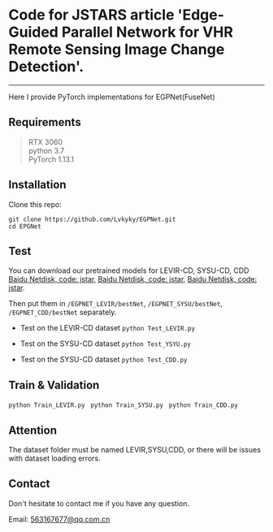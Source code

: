 # Code for JSTARS article 'Edge-Guided Parallel Network for VHR Remote Sensing Image Change Detection'.
---------------------------------------------
Here I provide PyTorch implementations for EGPNet(FuseNet)


## Requirements
>RTX 3060 <br>
>python 3.7 <br>
>PyTorch 1.13.1


## Installation
Clone this repo:
```shell
git clone https://github.com/Lvkyky/EGPNet.git
cd EPGNet
```

## Test
You can download our pretrained models for LEVIR-CD, SYSU-CD, CDD  [Baidu Netdisk, code: jstar](https://pan.baidu.com/s/1DTazE7I3lhELPRZr5oyniQ), [Baidu Netdisk, code: jstar](https://pan.baidu.com/s/1CDkcUUpdd0w9tz4fe7no0A), [Baidu Netdisk, code: jstar](https://pan.baidu.com/s/1DTazE7I3lhELPRZr5oyniQ).

Then put them in `/EGPNET_LEVIR/bestNet`, `/EGPNET_SYSU/bestNet`,  `/EGPNET_CDD/bestNet` separately.


* Test on the LEVIR-CD dataset
```python Test_LEVIR.py```

* Test on the SYSU-CD dataset
```python Test_YSYU.py```

* Test on the SYSU-CD dataset
```python Test_CDD.py```


## Train & Validation
```python Train_LEVIR.py ```
```python Train_SYSU.py ```
```python Train_CDD.py ```

## Attention
The dataset folder must be named LEVIR,SYSU,CDD, or there will be issues with dataset loading errors.


## Contact
Don't hesitate to contact me if you have any question.

Email: 563167677@qq.com.cn

